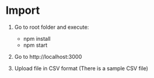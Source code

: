 # Import

1. Go to root folder and execute:
   - npm install
   - npm start

2. Go to http://localhost:3000

3. Upload file in CSV format (There is a sample CSV file)